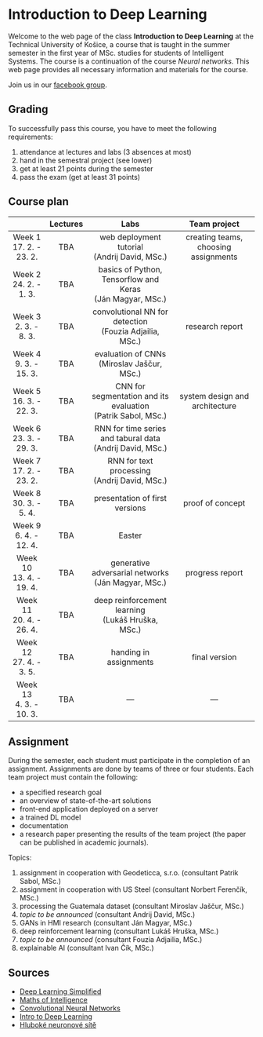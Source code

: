 # Introduction to Deep Learning

Welcome to the web page of the class **Introduction to Deep Learning** at the Technical University of Košice, a course that is taught in the summer semester in the first year of MSc. studies for students of Intelligent Systems. The course is a continuation of the course *Neural networks*. This web page provides all necessary information and materials for the course.

Join us in our [facebook group](https://www.facebook.com/groups/617872348947148/).

## Grading
To successfully pass this course, you have to meet the following requirements: 

1. attendance at lectures and labs (3 absences at most)
2. hand in the semestral project (see lower)
3. get at least 21 points during the semester
4. pass the exam (get at least 31 points)

## Course plan
|                         | Lectures |                              Labs                            |             Team project             |
|:-----------------------:|:--------:|:------------------------------------------------------------:|:------------------------------------:|
| Week 1<br>17. 2. - 23. 2.  |    TBA   |         web deployment tutorial<br>(Andrij David, MSc.)         | creating teams, choosing assignments |
| Week 2<br>24. 2. - 1. 3.   |    TBA   |   basics of Python, Tensorflow and Keras<br>(Ján Magyar, MSc.)  |                                      |
| Week 3<br>2. 3. - 8. 3.    |    TBA   |    convolutional NN for detection<br>(Fouzia Adjailia, MSc.)    |            research report           |
| Week 4<br>9. 3. - 15. 3.   |    TBA   |          evaluation of CNNs<br>(Miroslav Jaščur, MSc.)          |                                      |
| Week 5<br>16. 3. - 22. 3.  |    TBA   | CNN for segmentation and its evaluation<br>(Patrik Sabol, MSc.) |    system design and architecture    |
| Week 6<br>23. 3. - 29. 3.  |    TBA   |   RNN for time series and tabural data<br>(Andrij David, MSc.)  |                                      |
| Week 7<br>17. 2. - 23. 2.  |    TBA   |         RNN for text processing<br>(Andrij David, MSc.)         |                                      |
| Week 8<br>30. 3. - 5. 4.   |    TBA   |                presentation of first versions                |           proof of concept           |
| Week 9<br>6. 4. - 12. 4.   |    TBA   |                            Easter                            |                                      |
| Week 10<br>13. 4. - 19. 4. |    TBA   |      generative adversarial networks<br>(Ján Magyar, MSc.)      |            progress report           |
| Week 11<br>20. 4. - 26. 4. |    TBA   |       deep reinforcement learning<br>(Lukáš Hruška, MSc.)       |                                      |
| Week 12<br>27. 4. - 3. 5.  |    TBA   |                    handing in assignments                    |             final version            |
| Week 13<br>4. 3. - 10. 3.  |    TBA   |                               —                              |                   —                  |

## Assignment
During the semester, each student must participate in the completion of an assignment. Assignments are done by teams of three or four students. Each team project must contain the following:

 - a specified research goal
 - an overview of state-of-the-art solutions
 - front-end application deployed on a server
 - a trained DL model
 - documentation
 - a research paper presenting the results of the team project (the paper can be published in academic journals).

Topics:

1. assignment in cooperation with Geodeticca, s.r.o. (consultant Patrik Sabol, MSc.)
2. assignment in cooperation with US Steel (consultant Norbert Ferenčík, MSc.)
3. processing the Guatemala dataset (consultant Miroslav Jaščur, MSc.)
4. *topic to be announced* (consultant Andrij David, MSc.)
5. GANs in HMI research (consultant Ján Magyar, MSc.)
6. deep reinforcement learning (consultant Lukáš Hruška, MSc.)
7. *topic to be announced* (consultant Fouzia Adjailia, MSc.)
8. explainable AI (consultant Ivan Čík, MSc.)

## Sources
 - [Deep Learning Simplified](https://www.youtube.com/watch?v=b99UVkWzYTQ&list=PLjJh1vlSEYgvGod9wWiydumYl8hOXixNu )
 - [Maths of Intelligence](https://www.youtube.com/watch?v=xRJCOz3AfYY&list=PL2-dafEMk2A7mu0bSksCGMJEmeddU_H4D)
 - [Convolutional Neural Networks](https://www.youtube.com/watch?v=ArPaAX_PhIs&list=PLkDaE6sCZn6Gl29AoE31iwdVwSG-KnDzF)
 - [Intro to Deep Learning](http://introtodeeplearning.com)
 - [Hluboké neuronové sítě](https://www.vutbr.cz/www_base/zav_prace_soubor_verejne.php?file_id=119294)